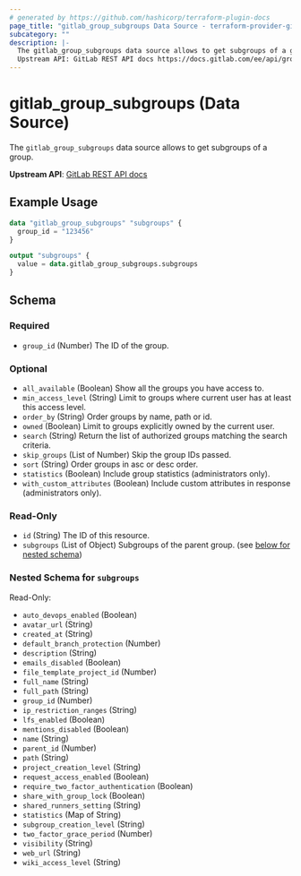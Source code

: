 ```yaml
---
# generated by https://github.com/hashicorp/terraform-plugin-docs
page_title: "gitlab_group_subgroups Data Source - terraform-provider-gitlab"
subcategory: ""
description: |-
  The gitlab_group_subgroups data source allows to get subgroups of a group.
  Upstream API: GitLab REST API docs https://docs.gitlab.com/ee/api/groups.html#list-a-groups-subgroups
---
```


# gitlab_group_subgroups (Data Source)

The `gitlab_group_subgroups` data source allows to get subgroups of a group.

**Upstream API**: [GitLab REST API docs](https://docs.gitlab.com/ee/api/groups.html#list-a-groups-subgroups)

## Example Usage

```terraform
data "gitlab_group_subgroups" "subgroups" {
  group_id = "123456"
}

output "subgroups" {
  value = data.gitlab_group_subgroups.subgroups
}
```

<!-- schema generated by tfplugindocs -->
## Schema

### Required

- `group_id` (Number) The ID of the group.

### Optional

- `all_available` (Boolean) Show all the groups you have access to.
- `min_access_level` (String) Limit to groups where current user has at least this access level.
- `order_by` (String) Order groups by name, path or id.
- `owned` (Boolean) Limit to groups explicitly owned by the current user.
- `search` (String) Return the list of authorized groups matching the search criteria.
- `skip_groups` (List of Number) Skip the group IDs passed.
- `sort` (String) Order groups in asc or desc order.
- `statistics` (Boolean) Include group statistics (administrators only).
- `with_custom_attributes` (Boolean) Include custom attributes in response (administrators only).

### Read-Only

- `id` (String) The ID of this resource.
- `subgroups` (List of Object) Subgroups of the parent group. (see [below for nested schema](#nestedatt--subgroups))

<a id="nestedatt--subgroups"></a>
### Nested Schema for `subgroups`

Read-Only:

- `auto_devops_enabled` (Boolean)
- `avatar_url` (String)
- `created_at` (String)
- `default_branch_protection` (Number)
- `description` (String)
- `emails_disabled` (Boolean)
- `file_template_project_id` (Number)
- `full_name` (String)
- `full_path` (String)
- `group_id` (Number)
- `ip_restriction_ranges` (String)
- `lfs_enabled` (Boolean)
- `mentions_disabled` (Boolean)
- `name` (String)
- `parent_id` (Number)
- `path` (String)
- `project_creation_level` (String)
- `request_access_enabled` (Boolean)
- `require_two_factor_authentication` (Boolean)
- `share_with_group_lock` (Boolean)
- `shared_runners_setting` (String)
- `statistics` (Map of String)
- `subgroup_creation_level` (String)
- `two_factor_grace_period` (Number)
- `visibility` (String)
- `web_url` (String)
- `wiki_access_level` (String)
